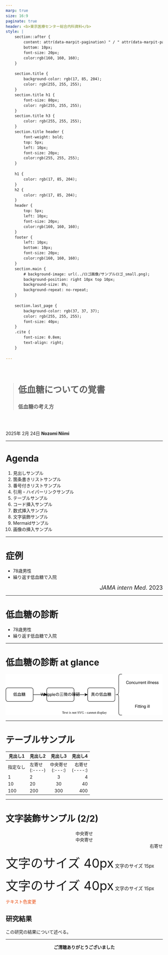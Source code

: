 ```yaml
---
marp: true
size: 16:9
paginate: true
header: <b>東京医療センター総合内科資料</b> 
style: |
    section::after {
        content: attr(data-marpit-pagination) " / " attr(data-marpit-pagination-total);
        bottom: 10px;
        font-size: 20px;
        color:rgb(160, 160, 160);
    }

    section.title {
        background-color: rgb(17, 85, 204);
        color: rgb(255, 255, 255);
    }
    section.title h1 {
        font-size: 80px;
        color: rgb(255, 255, 255);
    }
    section.title h3 {
        color: rgb(255, 255, 255);
    }
    section.title header {
        font-weight: bold;
        top: 5px;
        left: 10px;
        font-size: 20px;
        color:rgb(255, 255, 255);
    }

    h1 {
        color: rgb(17, 85, 204);
    }
    h2 {
        color: rgb(17, 85, 204);
    }
    header {
        top: 5px;
        left: 10px;
        font-size: 20px;
        color:rgb(160, 160, 160);
    }
    footer {
        left: 10px;
        bottom: 10px;
        font-size: 20px;
        color:rgb(160, 160, 160);
    }
    section.main {
        # background-image: url(../ロゴ画像/サンプルロゴ_small.png);
        background-position: right 10px top 10px;
        background-size: 8%;
        background-repeat: no-repeat;
    }

    section.last_page {
        background-color: rgb(37, 37, 37);
        color: rgb(255, 255, 255);
        font-size: 40px;
    }
    .cite {
        font-size: 0.8em; 
        text-align: right;
    }

---
```

<!--- _class: title --->

<br>

> # 低血糖についての覚書
>
> ### 低血糖の考え方

<br>
<br>

2025年 2月 24日
**Nozomi Niimi**

---
# Agenda

1. 見出しサンプル
1. 箇条書きリストサンプル
1. 番号付きリストサンプル
1. 引用・ハイパーリンクサンプル
1. テーブルサンプル
1. コード挿入サンプル
1. 数式挿入サンプル
1. 文字装飾サンプル
1. Mermaidサンプル
1. 画像の挿入サンプル

---
# 症例

* 78歳男性
* 繰り返す低血糖で入院

<div style="font-size: 18px; text-align:right"><em>JAMA intern Med</em>. 2023</div>



---

# 低血糖の診断


* 78歳男性
* 繰り返す低血糖で入院


---

# 低血糖の診断 at glance

![height:200](./figure/flowchart.svg)


---

# テーブルサンプル

| 見出し1 | 見出し2 | 見出し3 | 見出し4 |
|------|:-----|:----:|-----:|
| 指定なし | 左寄せ<br>(:----) | 中央寄せ<br>(:---:) | 右寄せ<br>(----:) |
| 1       | 2     | 3       | 4      |
| 10      | 20    | 30      | 40     |
| 100     | 200   | 300     | 400    |



---

# 文字装飾サンプル (2/2)

<center>中央寄せ</center>

<div style="text-align:center">中央寄せ</div>

<div style="text-align:right">右寄せ</div>

<span style="font-size: 40px;">文字のサイズ 40px</span> <span style="font-size: 15px;">文字のサイズ 15px</span>

<span style="font-size: 40px;">文字のサイズ 40px</span> <span style="font-size: 15px;">文字のサイズ 15px</span>

<span style="color: rgb(233, 71, 9);">テキスト色変更</span>

## 研究結果

この研究の結果について述べる。

---
<!---
class: last_page
--->

<center>
<b>
ご清聴ありがとうございました
</b>
</center>
